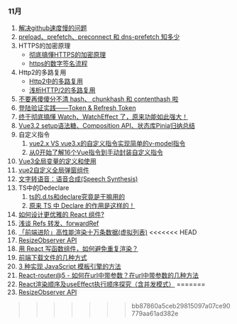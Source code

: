### 11月

1. [解决github速度慢的问题](https://www.zhihu.com/question/27159393/answer/141047266)
2. [preload、prefetch、preconnect 和 dns-prefetch 知多少](https://juejin.cn/post/6915204591730556935)
3. HTTPS的加密原理
   - [彻底搞懂HTTPS的加密原理](https://zhuanlan.zhihu.com/p/43789231)
   - [https的数字签名流程](https://blog.csdn.net/youshenshiwoye/article/details/109272330)
4. Http2的多路复用
   - [Http2中的多路复用](https://blog.csdn.net/qq_29918313/article/details/118325824)
   - [浅析HTTP/2的多路复用](https://github.com/webpon/blog/blob/master/%E5%89%8D%E7%AB%AF%E4%BD%93%E7%B3%BB/JavaScript/ES6%2B.md)
5. [不要再傻傻分不清 hash、 chunkhash 和 contenthash 啦](https://blog.csdn.net/bingbing1128/article/details/125239510?spm=1001.2101.3001.6650.1&utm_medium=distribute.pc_relevant.none-task-blog-2%7Edefault%7EBlogCommendFromBaidu%7ERate-1-125239510-blog-126705621.pc_relevant_3mothn_strategy_and_data_recovery&depth_1-utm_source=distribute.pc_relevant.none-task-blog-2%7Edefault%7EBlogCommendFromBaidu%7ERate-1-125239510-blog-126705621.pc_relevant_3mothn_strategy_and_data_recovery&utm_relevant_index=2)
6. [登陆验证实践——Token & Refresh Token](https://juejin.cn/post/6844904180470022151)
7. [终于彻底搞懂 Watch、WatchEffect 了，原来功能如此强大！](https://juejin.cn/post/7134832274364694536)
8. [Vue3.2 setup语法糖、Composition API、状态库Pinia归纳总结](https://juejin.cn/post/7006108454028836895)
9. 自定义指令
   1. [vue2.x VS vue3.x的自定义指令实现简单的v-model指令](https://juejin.cn/post/6983497502079057934)
   2. [从0开始了解16个Vue指令到手动封装自定义指令](https://juejin.cn/post/7049233225708732429#heading-24)
10. [Vue3全局变量的定义和使用](https://blog.csdn.net/qq_32805013/article/details/123371061)
11. [vue2自定义全局弹窗组件](https://blog.csdn.net/qq_42613224/article/details/111612220?utm_medium=distribute.pc_aggpage_search_result.none-task-blog-2~aggregatepage~first_rank_ecpm_v1~rank_v31_ecpm-2-111612220-null-null.pc_agg_new_rank&utm_term=vue%E5%85%A8%E5%B1%80%E5%AE%9A%E4%B9%89%E5%BC%B9%E7%AA%97&spm=1000.2123.3001.4430)
12. [文字转语音：语音合成(Speech Synthesis)](https://juejin.cn/post/6844904181619228679)
13. TS中的Dedeclare
    1. [ts的.d.ts和declare究竟是干嘛用的](https://juejin.cn/post/7083869402001178655)
    2. [原来 TS 中 Declare 的作用是这样的！](https://www.51cto.com/article/710348.html)
14. [如何设计更优雅的 React 组件?](https://mp.weixin.qq.com/s/C8Yj3cr_gqhwZqYs5iYL2w)
15. [浅谈 Refs 转发、forwardRef](https://juejin.cn/post/7055870683465089060#heading-2)
16. [「前端进阶」高性能渲染十万条数据(虚拟列表)](https://juejin.cn/post/6844903982742110216#heading-3)
<<<<<<< HEAD
17. [ResizeObserver API](https://zhuanlan.zhihu.com/p/41418813/)
18. [用 React 写函数组件，如何避免重复渲染？](https://www.zhihu.com/question/442368205/answer/2590697263)
19. [前端下载文件的几种方式](https://blog.csdn.net/chilanzi/article/details/125089697)
20. [3 种实现 JavaScript 模板引擎的方法](https://mp.weixin.qq.com/s/7HBaXIwvEB_hezlFeBd1Mg)
21. [React-router@5 - 如何在url中带参数？在url中带参数的几种方法](https://blog.csdn.net/zrq1210/article/details/108350008)
22. [React渲染顺序及useEffect执行顺序探究（含并发模式）](https://juejin.cn/post/7094651577117442056)
=======
17. [ResizeObserver API](https://zhuanlan.zhihu.com/p/41418813/)
>>>>>>> bb87860a5ceb29815097a07ce90779aa61ad382e
